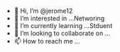 - 👋 Hi, I’m @jerome12
- 👀 I’m interested in ...Networing
- 🌱 I’m currently learning ...Stduent
- 💞️ I’m looking to collaborate on ...
- 📫 How to reach me ...

<!---
jerome1232002/jerome1232002 is a ✨ special ✨ repository because its `README.md` (this file) appears on your GitHub profile.
You can click the Preview link to take a look at your changes.
--->

